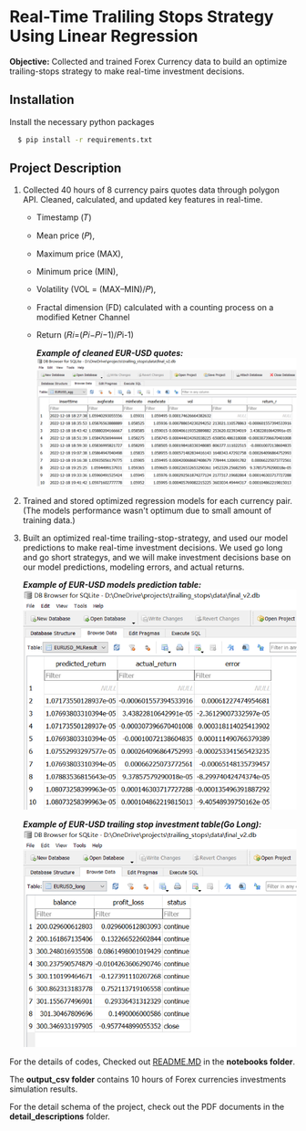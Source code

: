 
# Real-Time Traliling Stops Strategy Using Linear Regression 

**Objective:** Collected and trained Forex Currency data to build an optimize trailing-stops strategy to make real-time investment decisions.



## Installation

Install the necessary python packages 

```bash
  $ pip install -r requirements.txt
```
    
## Project Description 

1. Collected 40 hours of 8 currency pairs quotes data through polygon API. Cleaned, calculated, and updated key features in real-time.
    - Timestamp (𝑇)
    - Mean price (𝑃),
    - Maximum price (MAX),
    - Minimum price (MIN),
    - Volatility (VOL = (MAX–MIN)/𝑃),
    - Fractal dimension (FD) calculated with a counting process on a modified Ketner Channel 
    - Return (𝑅𝑖=(𝑃𝑖−𝑃𝑖−1)/𝑃i-1)

      ***Example of cleaned EUR-USD quotes:*** 
      ![](https://raw.githubusercontent.com/Felix-only/-Real-Time-Trailing-Stops-Strategy-Using-Regression/master/images/agg_table_image.png)
2. Trained and stored optimized regression models for each currency pair. (The models performance wasn't optimum due to small amount of training data.)
3. Built an optimized real-time trailing-stop-strategy, and used our model predictions to make real-time investment decisions. We used go long and go short strategys, and we will make investment decisions base on our model predictions, modeling errors, and actual returns.

      ***Example of EUR-USD models prediction table:***
      ![](https://raw.githubusercontent.com/Felix-only/-Real-Time-Trailing-Stops-Strategy-Using-Regression/master/images/ml_table_image.png)

      
      ***Example of EUR-USD trailing stop investment table(Go Long):***
      ![](https://raw.githubusercontent.com/Felix-only/-Real-Time-Trailing-Stops-Strategy-Using-Regression/master/images/investment_result.png)

For the details of codes, Checked out [README.MD](https://github.com/Felix-only/-Real-Time-Trailing-Stops-Strategy-Using-Regression/blob/master/notebooks/README.md) in the **notebooks folder**.

The **output_csv folder** contains 10 hours of Forex currencies investments simulation results.

For the detail schema of the project, check out the PDF documents in the **detail_descriptions** folder.








 

